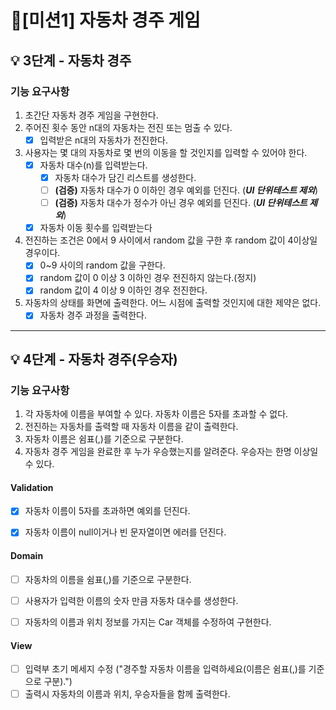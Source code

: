 # 📍[미션1] 자동차 경주 게임
<!-- Orginal
## 진행 방법
* 자동차 경주 게임 요구사항을 파악한다.
* 요구사항에 대한 구현을 완료한 후 자신의 github 아이디에 해당하는 브랜치에 Pull Request(이하 PR)를 통해 코드 리뷰 요청을 한다.
* 코드 리뷰 피드백에 대한 개선 작업을 하고 다시 PUSH한다.
* 모든 피드백을 완료하면 다음 단계를 도전하고 앞의 과정을 반복한다.

## 온라인 코드 리뷰 과정
* [텍스트와 이미지로 살펴보는 온라인 코드 리뷰 과정](https://github.com/next-step/nextstep-docs/tree/master/codereview)
-->

##  💡 3단계 - 자동차 경주
### 기능 요구사항
1. 초간단 자동차 경주 게임을 구현한다.
2. 주어진 횟수 동안 n대의 자동차는 전진 또는 멈출 수 있다.
   - [x] 입력받은 n대의 자동차가 전진한다.
3. 사용자는 몇 대의 자동차로 몇 번의 이동을 할 것인지를 입력할 수 있어야 한다.
   - [x] 자동차 대수(n)를 입력받는다.
      - [x] 자동차 대수가 담긴 리스트를 생성한다.
      - [ ] **(검증)** 자동차 대수가 0 이하인 경우 예외를 던진다. (_**UI 단위테스트 제외**_)
      - [ ] **(검증)** 자동차 대수가 정수가 아닌 경우 예외를 던진다. (_**UI 단위테스트 제외**_)
   - [x] 자동차 이동 횟수를 입력받는다
4. 전진하는 조건은 0에서 9 사이에서 random 값을 구한 후 random 값이 4이상일 경우이다.
   - [x] 0~9 사이의 random 값을 구한다.
   - [x] random 값이 0 이상 3 이하인 경우 전진하지 않는다.(정지)
   - [x] random 값이 4 이상 9 이하인 경우 전진한다.
5. 자동차의 상태를 화면에 출력한다. 어느 시점에 출력할 것인지에 대한 제약은 없다.
   - [x] 자동차 경주 과정을 출력한다.

---
##  💡 4단계 - 자동차 경주(우승자)
### 기능 요구사항
1. 각 자동차에 이름을 부여할 수 있다. 자동차 이름은 5자를 초과할 수 없다.
2. 전진하는 자동차를 출력할 때 자동차 이름을 같이 출력한다.
3. 자동차 이름은 쉼표(,)를 기준으로 구분한다.
4. 자동차 경주 게임을 완료한 후 누가 우승했는지를 알려준다. 우승자는 한명 이상일 수 있다.


#### Validation 
- [x] 자동차 이름이 5자를 초과하면 예외를 던진다.
- [x] 자동차 이름이 null이거나 빈 문자열이면 에러를 던진다.  


#### Domain
- [ ] 자동차의 이름을 쉼표(,)를 기준으로 구분한다.
- [ ] 사용자가 입력한 이름의 숫자 만큼 자동차 대수를 생성한다.
- [ ] 자동차의 이름과 위치 정보를 가지는 Car 객체를 수정하여 구현한다.  


#### View
- [ ] 입력부 초기 메세지 수정 ("경주할 자동차 이름을 입력하세요(이름은 쉼표(,)를 기준으로 구분).")
- [ ] 출력시 자동차의 이름과 위치, 우승자들을 함께 출력한다.  
